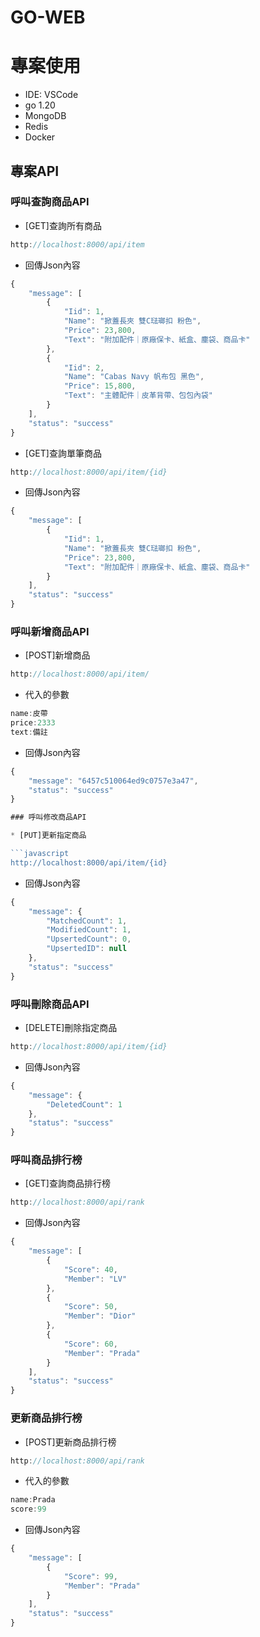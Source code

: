 # GO-WEB

# 專案使用
* IDE: VSCode
* go 1.20
* MongoDB
* Redis
* Docker

## 專案API

### 呼叫查詢商品API

* [GET]查詢所有商品

```javascript
http://localhost:8000/api/item
```

* 回傳Json內容

```javascript
{
    "message": [
        {
            "Iid": 1,
            "Name": "掀蓋長夾 雙C琺瑯扣 粉色",
            "Price": 23,800,
            "Text": "附加配件｜原廠保卡、紙盒、塵袋、商品卡"
        },
		{
            "Iid": 2,
            "Name": "Cabas Navy 帆布包 黑色",
            "Price": 15,800,
            "Text": "主體配件｜皮革背帶、包包內袋"
        }
    ],
    "status": "success"
}
```

* [GET]查詢單筆商品

```javascript
http://localhost:8000/api/item/{id}
```

* 回傳Json內容

```javascript
{
    "message": [
        {
            "Iid": 1,
            "Name": "掀蓋長夾 雙C琺瑯扣 粉色",
            "Price": 23,800,
            "Text": "附加配件｜原廠保卡、紙盒、塵袋、商品卡"
        }
    ],
    "status": "success"
}
```

### 呼叫新增商品API

* [POST]新增商品

```javascript
http://localhost:8000/api/item/
```

* 代入的參數

```javascript
name:皮帶
price:2333
text:備註
```

* 回傳Json內容

```javascript
{
    "message": "6457c510064ed9c0757e3a47",
    "status": "success"
}

### 呼叫修改商品API

* [PUT]更新指定商品

```javascript
http://localhost:8000/api/item/{id}
```

* 回傳Json內容

```javascript
{
    "message": {
        "MatchedCount": 1,
        "ModifiedCount": 1,
        "UpsertedCount": 0,
        "UpsertedID": null
    },
    "status": "success"
}
```

### 呼叫刪除商品API

* [DELETE]刪除指定商品

```javascript
http://localhost:8000/api/item/{id}
```
* 回傳Json內容
```javascript
{
    "message": {
        "DeletedCount": 1
    },
    "status": "success"
}
```

### 呼叫商品排行榜

* [GET]查詢商品排行榜

```javascript
http://localhost:8000/api/rank
```
* 回傳Json內容
```javascript
{
    "message": [
        {
            "Score": 40,
            "Member": "LV"
        },
        {
            "Score": 50,
            "Member": "Dior"
        },
        {
            "Score": 60,
            "Member": "Prada"
        }
    ],
    "status": "success"
}
```

### 更新商品排行榜

* [POST]更新商品排行榜

```javascript
http://localhost:8000/api/rank
```
* 代入的參數

```javascript
name:Prada
score:99
```

* 回傳Json內容
```javascript
{
    "message": [
        {
            "Score": 99,
            "Member": "Prada"
        }
    ],
    "status": "success"
}
```
